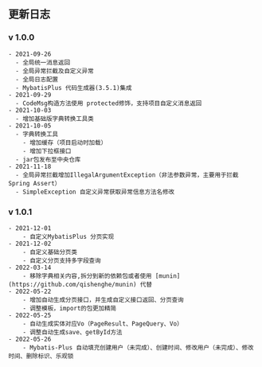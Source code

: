 ## 更新日志
### v 1.0.0
    - 2021-09-26
      - 全局统一消息返回
      - 全局异常拦截及自定义异常
      - 全局日志配置
      - MybatisPlus 代码生成器(3.5.1)集成
    - 2021-09-29
      - CodeMsg构造方法使用 protected修饰，支持项目自定义消息返回
    - 2021-10-03
      - 增加基础版字典转换工具类
    - 2021-10-05
      - 字典转换工具
        - 增加缓存（项目启动时加载）
        - 增加下拉框接口
      - jar包发布至中央仓库
    - 2021-11-18
      - 全局异常拦截增加IllegalArgumentException（非法参数异常，主要用于拦截Spring Assert）
      - SimpleException 自定义异常获取异常信息方法名修改
### v 1.0.1
    - 2021-12-01
        - 自定义MybatisPlus 分页实现
    - 2021-12-02
        - 自定义基础分页类
        - 自定义分页支持多字段查询
    - 2022-03-14
        - 移除字典相关内容,拆分到新的依赖包或者使用 [munin](https://github.com/qishenghe/munin) 代替 
    - 2022-05-22
        - 增加自动生成分页接口，并生成自定义接口返回、分页查询
        - 调整模板，import的包更加精简
    - 2022-05-25
        - 自动生成实体对应Vo（PageResult、PageQuery、Vo）
        - 调整自动生成save、getById方法
    - 2022-05-26
        - Mybatis-Plus 自动填充创建用户（未完成）、创建时间、修改用户（未完成）、修改时间、删除标识、乐观锁
